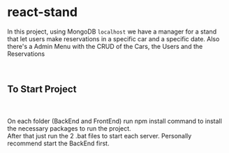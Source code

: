 # react-stand

In this project, using MongoDB ``localhost`` we have a manager for a stand that let users make reservations in a specific car and a specific date.
Also there's a Admin Menu with the CRUD of the Cars, the Users and the Reservations

<br />

<h2>To Start Project</h2>
<br />
<br />
On each folder (BackEnd and FrontEnd) run npm install command to install the necessary packages to run the project.
<br />
After that just run the 2 .bat files to start each server. Personally recommend start the BackEnd first.
